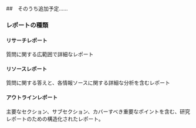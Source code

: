 ##　そのうち追加予定……

### レポートの種類
#### リサーチレポート
質問に関する広範囲で詳細なレポート
#### リソースレポート
質問に関する答えと、各情報ソースに関する詳細な分析を含むレポート
#### アウトラインレポート
主要なセクション、サブセクション、カバーすべき重要なポイントを含む、研究レポートのための構造化されたレポート。